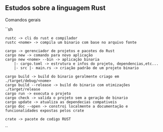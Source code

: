 ## Estudos sobre a linguagem Rust

Comandos gerais

``sh


    rustc -> cli do rust e compilador
    rustc <nome> -> compila um binario com base no arquivo fonte

    cargo -> gerenciador de projetos e pacotes do Rust
    cargo new -> comando para novo aplicação
    cargo new <nome> --bin -> aplicação binaria
        |- cargo.toml -> estrutura e infos do projeto, dependencias,etc...
        |- src |- main.rs -> criação padrão de um projeto binario

    cargo build -> build do binario geralmente criago em ./target/debug/<nome>
    cargo build --release -> build do binario com otimizações ./target/release
    cargo run -> executa o projeto 
    cargo check -> valida o projeto sem a geração de binario
    cargo update -> atualiza as dependecias compativeis
    cargo doc --open -> constroi localmente a documentação e funcionalidades expostas pelos crate

    crate -> pacote de codigo RUST

``
